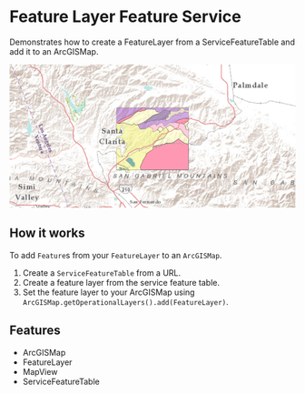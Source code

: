 <h1>Feature Layer Feature Service</h1>

<p>Demonstrates how to create a FeatureLayer from a ServiceFeatureTable and add it to an ArcGISMap.</p>

<p><img src="FeatureLayerFeatureService.png" alt="" title="" /></p>

<h2>How it works</h2>

<p>To add <code>Feature</code>s from your <code>FeatureLayer</code> to an <code>ArcGISMap</code>.</p>

<ol>
    <li>Create a <code>ServiceFeatureTable</code> from a URL.</li>
    <li>Create a feature layer from the service feature table.</li>
    <li>Set the feature layer to your ArcGISMap using <code>ArcGISMap.getOperationalLayers().add(FeatureLayer)</code>.</li>
</ol>

<h2>Features</h2>

<ul>
    <li>ArcGISMap</li>
    <li>FeatureLayer</li>
    <li>MapView</li>
    <li>ServiceFeatureTable</li>
</ul>
